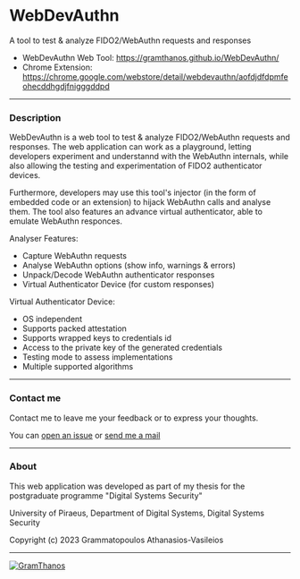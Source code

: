 # WebDevAuthn
A tool to test &amp; analyze FIDO2/WebAuthn requests and responses

 - WebDevAuthn Web Tool: https://gramthanos.github.io/WebDevAuthn/
 - Chrome Extension: https://chrome.google.com/webstore/detail/webdevauthn/aofdjdfdpmfeohecddhgdjfnigggddpd

___

### Description

WebDevAuthn is a web tool to test & analyze FIDO2/WebAuthn requests and responses. The web application can work as a playground, letting developers experiment and understannd with the WebAuthn internals, while also allowing the testing and experimentation of FIDO2 authenticator devices.

Furthermore, developers may use this tool's injector (in the form of embedded code or an extension) to hijack WebAuthn calls and analyse them. The tool also features an advance virtual authenticator, able to emulate WebAuthn responces.

Analyser Features:
- Capture WebAuthn requests
- Analyse WebAuthn options (show info, warnings & errors)
- Unpack/Decode WebAuthn authenticator responses
- Virtual Authenticator Device (for custom responses)

Virtual Authenticator Device:
- OS independent
- Supports packed attestation
- Supports wrapped keys to credentials id
- Access to the private key of the generated credentials
- Testing mode to assess implementations
- Multiple supported algorithms

___


### Contact me

Contact me to leave me your feedback or to express your thoughts.

You can [open an issue](https://github.com/GramThanos/WebDevAuthn/issues) or [send me a mail](mailto:gramthanos@gmail.com)

___


### About

This web application was developed as part of my thesis for the postgraduate programme "Digital Systems Security"

University of Piraeus, Department of Digital Systems, Digital Systems Security

Copyright (c) 2023 Grammatopoulos Athanasios-Vasileios

___

[![GramThanos](https://avatars2.githubusercontent.com/u/14858959?s=42&v=4)](https://github.com/GramThanos)
